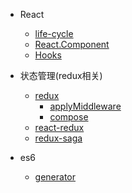 - React
  - [life-cycle](react/life-cycle.md)
  - [React.Component](react/component.md)
  - [Hooks](react/hooks.md)

- 状态管理(redux相关)
  
  - [redux](redux/redux.md)
    - [applyMiddleware](redux/middlewares.md)
    - [compose](redux/compose.md)
  - [react-redux](redux/react-redux.md)
  - [redux-saga](redux-saga/redux-saga.md)
- es6
  - [generator](es6/generator.md)

